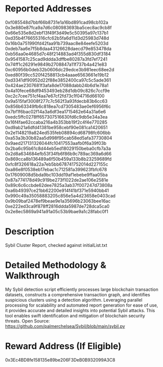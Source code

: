 # Reported Addresses

0xf085548d7bbf66b8731e1a16bd891cad98cb102a
0x3e880e87fca9a7d6c080983693ba5cec8ac9cb8f
0x66e535e8d2ebf13f49f3d49e5c50395a97c137b1
0xd35b4f76655316cfc62b5fa6d11d3d25983d748d
0x16b0a751990fd42faa91b739aac8e84eefe5203d
0xdeb7aa6e7f5b8daa43126628daecd79e853478da
0xb56aa0e4685d7c48f214883ad4f355d830df3184
0x9541587c25cad9ddda3dffbe80287a3fd7ef7241
0x74ff1c26291e9849b2708847a11f737b4a421e83
0xc60956b0deb32b0606dc29edce3b981eec68ee2d
0xed80f39cc520f4258813cb4aaae6563661e19b12
0xd3341df90952d22f88e3852400ca97c5c5ade361
0x424ae2307681f3afa8de17088dabb24b6d1e78a1
0x4a10fece68df9453493eb28d1db09c826c7ccf9e
0xc2c7cee751cf4aa7e67cf2fd73c1f04716d66100
0x9a515faf3008f277c7c562f3a93fdecb83b6cc63
0x856b63349fb6c818ea7cd7305483ae0ef6956f6c
0x7bf1f6bac02f14a3a6df3ea1715462e64a31a6e6
0xedc5ffc0278ff657307516630fd6c9db5e34a3ea
0x16f4fae62ccaba216a4b353bb19f2c4f4e770285
0xd9ab21a6dfd41381be958cebf90e081ca1420651
0x2e1148219a824ed535feb08894cd68798fc606bb
0xa53a3b30b82aa5d998f95cab58ed5afa37730804
0x9aed217131326044fc10417553aafb0f6a39f03b
0x2ba6c95b61c8d44eb5ed18029150beba0cfb7a3a
0x2d8a634684efb53f34fb6f86b9c789ac369a6d66
0x869cca8b136489a6f50b459a133b8b23259689fd
0xfc8f326618a22a7eb5bb678741752014d227155c
0xa86e8f0538eb17ebac1c712581a399623fbfc678
0x17609008d5bda9bc103dd19af1ebebe9ffaa05ba
0x87a774178d49c919be273f1022de2ae106e2581e
0x89c6c6ccbde62dee7825a3ab37f007247d73808a
0xa6b49397ce21bb62200e914f41bf371e5940bb41
0x990c49a35058883205c856e5a4d23658e0403cad
0x9b09baf2478ef9beae9e1a35696b23063bee16ac
0xe222ed3ca9f878ff2816ddda5987de728dca5ca0
0x2e8ec5869a941a91a05c53b9bae9a1c28fabc0f1

# Description
Sybil Cluster Report, checked against initialList.txt

# Detailed Methodology & Walkthrough
My Sybil detection script efficiently processes large blockchain transaction datasets, constructs a comprehensive transaction graph, and identifies suspicious clusters using a detection algorithm. Leveraging parallel processing for scalability and automated report generation for ease of use, it provides accurate and detailed insights into potential Sybil attacks. This tool enables swift identification and mitigation of blockchain security threats. Open Source: https://github.com/palmerchelsea/Sybil/blob/main/sybil.py

# Reward Address (If Eligible)
0x3Ec4BD8fe158135e89be206F3DeB0B932099A3C8

